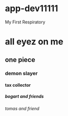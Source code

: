 # app-dev11111
My First Respiratory
# all eyez on me
## one piece
### demon slayer
#### tax collector
##### bogart and friends
###### tomas and friend
